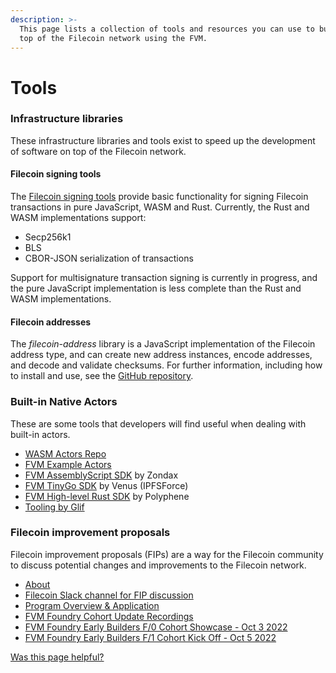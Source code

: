 ```yaml
---
description: >-
  This page lists a collection of tools and resources you can use to build on
  top of the Filecoin network using the FVM.
---
```


# Tools

### Infrastructure libraries

These infrastructure libraries and tools exist to speed up the development of software on top of the Filecoin network.

#### Filecoin signing tools

The [Filecoin signing tools](./) provide basic functionality for signing Filecoin transactions in pure JavaScript, WASM and Rust. Currently, the Rust and WASM implementations support:

* Secp256k1
* BLS
* CBOR-JSON serialization of transactions

Support for multisignature transaction signing is currently in progress, and the pure JavaScript implementation is less complete than the Rust and WASM implementations.

#### Filecoin addresses

The _filecoin-address_ library is a JavaScript implementation of the Filecoin address type, and can create new address instances, encode addresses, and decode and validate checksums. For further information, including how to install and use, see the [GitHub repository](https://github.com/glifio/modules/tree/primary/packages/filecoin-address).

### Built-in Native Actors

These are some tools that developers will find useful when dealing with built-in actors.

* [WASM Actors Repo](https://github.com/filecoin-project/builtin-actors)
* [FVM Example Actors](https://github.com/filecoin-project/fvm-example-actors)
* [FVM AssemblyScript SDK](https://github.com/Zondax/fvm-as-sdk) by Zondax
* [FVM TinyGo SDK](https://www.notion.so/Filecoin-Virtual-Machine-FVM-Developer-Resources-94cabfd650184f4b9664bd4974e4d329) by Venus (IPFSForce)
* [FVM High-level Rust SDK](https://github.com/polyphene/fvm-rs-sdk) by Polyphene
* [Tooling by Glif](https://glif.io/en)

### Filecoin improvement proposals

Filecoin improvement proposals (FIPs) are a way for the Filecoin community to discuss potential changes and improvements to the Filecoin network.

* [About](https://github.com/filecoin-project/FIPs)
* [Filecoin Slack channel for FIP discussion](https://filecoinproject.slack.com/archives/C01EU76LPCJ)
* [Program Overview & Application](https://airtable.com/shr48kiPOqjwxzX6u)
* [FVM Foundry Cohort Update Recordings](https://www.youtube.com/playlist?list=PL\_0VrY55uV18DBdFIkN0jdBMF8nadVxWQ)
* [FVM Foundry Early Builders F/0 Cohort Showcase - Oct 3 2022](https://drive.google.com/file/d/1JLR45vSNScZX7edz9DxwlpYGnVfGm30Q/view?usp=sharing)
* [FVM Foundry Early Builders F/1 Cohort Kick Off - Oct 5 2022](https://drive.google.com/file/d/1mV0PMunDUvIBqmuNw9VjUJIf4zE4z9LV/view?usp=sharing)



[Was this page helpful?](https://airtable.com/apppq4inOe4gmSSlk/pagoZHC2i1iqgphgl/form?prefill\_Page+URL=https://docs.filecoin.io/reference/general/tools)
